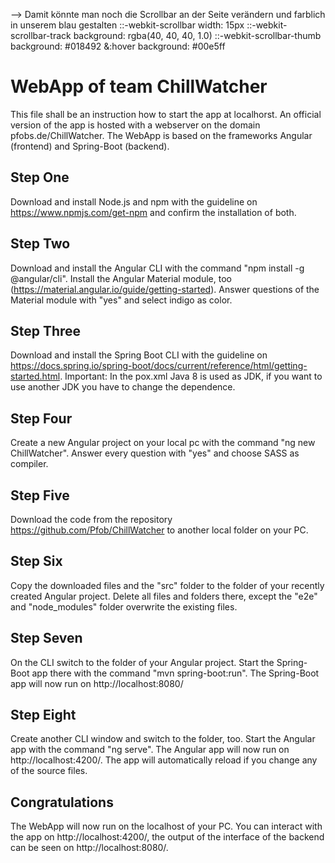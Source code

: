 --> Damit könnte man noch die Scrollbar an der Seite verändern und farblich in unserem blau gestalten
::-webkit-scrollbar 
	width: 15px 
::-webkit-scrollbar-track 
	background: rgba(40, 40, 40, 1.0) 
::-webkit-scrollbar-thumb 
	background: #018492 
	&:hover 
		background: #00e5ff 






# WebApp of team ChillWatcher

This file shall be an instruction how to start the app at localhorst. An official version of the app is hosted with a webserver on the domain pfobs.de/ChillWatcher. The WebApp is based on the frameworks Angular (frontend) and Spring-Boot (backend).

## Step One

Download and install Node.js and npm with the guideline on https://www.npmjs.com/get-npm and confirm the installation of both.

## Step Two

Download and install the Angular CLI with the command "npm install -g @angular/cli". Install the Angular Material module, too (https://material.angular.io/guide/getting-started). Answer questions of the Material module with "yes" and select indigo as color.

## Step Three

Download and install the Spring Boot CLI with the guideline on https://docs.spring.io/spring-boot/docs/current/reference/html/getting-started.html. Important: In the pox.xml Java 8 is used as JDK, if you want to use another JDK you have to change the dependence.

## Step Four

Create a new Angular project on your local pc with the command "ng new ChillWatcher". 
Answer every question with "yes" and choose SASS as compiler.

## Step Five

Download the code from the repository https://github.com/Pfob/ChillWatcher to another local folder on your PC.

## Step Six

Copy the downloaded files and the "src" folder to the folder of your recently created Angular project. Delete all files and folders there, except the "e2e" and "node_modules" folder overwrite the existing files.

## Step Seven

On the CLI switch to the folder of your Angular project. Start the Spring-Boot app there with the command "mvn spring-boot:run". 
The Spring-Boot app will now run on http://localhost:8080/

## Step Eight

Create another CLI window and switch to the folder, too. Start the Angular app with the command "ng serve". 
The Angular app will now run on http://localhost:4200/. The app will automatically reload if you change any of the source files.

## Congratulations

The WebApp will now run on the localhost of your PC. You can interact with the app on http://localhost:4200/, the output of the interface of the backend can be seen on http://localhost:8080/.
